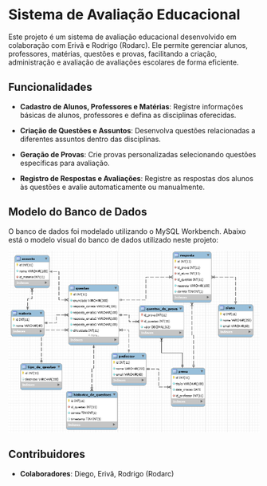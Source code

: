 # Sistema de Avaliação Educacional

Este projeto é um sistema de avaliação educacional desenvolvido em colaboração com Erivã e Rodrigo (Rodarc). Ele permite gerenciar alunos, professores, matérias, questões e provas, facilitando a criação, administração e avaliação de avaliações escolares de forma eficiente.

## Funcionalidades
 
- **Cadastro de Alunos, Professores e Matérias**: Registre informações básicas de alunos, professores e defina as disciplinas oferecidas.
  
- **Criação de Questões e Assuntos**: Desenvolva questões relacionadas a diferentes assuntos dentro das disciplinas.
  
- **Geração de Provas**: Crie provas personalizadas selecionando questões específicas para avaliação.
  
- **Registro de Respostas e Avaliações**: Registre as respostas dos alunos às questões e avalie automaticamente ou manualmente.

## Modelo do Banco de Dados

O banco de dados foi modelado utilizando o MySQL Workbench. Abaixo está o modelo visual do banco de dados utilizado neste projeto:

![Modelo do Banco de Dados](https://raw.githubusercontent.com/diegossilva22/SistemaAvaliacao/main/cap-1.PNG)

## Contribuidores


- **Colaboradores**: Diego, Erivã, Rodrigo (Rodarc)

